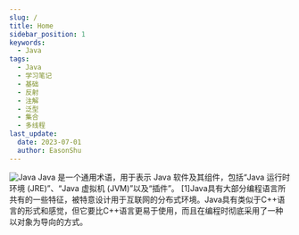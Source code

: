 ```yaml
---
slug: /
title: Home
sidebar_position: 1
keywords:
  - Java
tags:
  - Java
  - 学习笔记
  - 基础
  - 反射
  - 注解
  - 泛型
  - 集合
  - 多线程
last_update:
  date: 2023-07-01
  author: EasonShu
---
```

![Java](https://img1.baidu.com/it/u=1674108507,3962600426&fm=253&fmt=auto&app=138&f=JPEG?w=889&h=500)
Java 是一个通用术语，用于表示 Java 软件及其组件，包括“Java 运行时环境 (JRE)”、“Java 虚拟机 (JVM)”以及“插件”。 [1]Java具有大部分编程语言所共有的一些特征，被特意设计用于互联网的分布式环境。Java具有类似于C++语言的形式和感觉，但它要比C++语言更易于使用，而且在编程时彻底采用了一种以对象为导向的方式。


